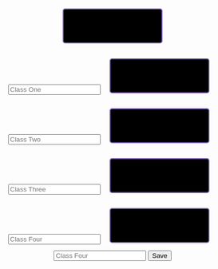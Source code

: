 <html>
<div class="div">
<a href="http://davidvasilev1.github.io/leuck-copy/calc">
   <button class="button" id="calc" type="button"></button>
</a>
<div>
   <input placeholder="Class One" type="text" id="class1">
<a href="https://davidvasilev1.github.io/leuck-copy/bio">
   <button class="button" id="class1btn" type="button"></button>
</a>
<input placeholder="Class Two" type="text" id="class2">
<a href="https://davidvasilev1.github.io/leuck-copy/poe">
   <button class="button" id="class2btn" type="button"></button>
</a>
<input placeholder="Class Three" type="text" id="class3">
<a href="https://davidvasilev1.github.io/leuck-copy/csp">
   <button class="button" id="class3btn" type="button"></button>
</a>
<input placeholder="Class Four" type="text" id="class4">
<a href="https://davidvasilev1.github.io/leuck-copy/ush">
   <button class="button" id="class4btn" type="button"></button>
</a>
<input placeholder="Class Four" type="text" id="class5">
<button class="button2" type="class5btn">Save</button>
</div>
<style>
.class{
   color: #A881F7;
   border: 2px #795db3 solid;
   border-radius: 2px;
   font-size: 15px;
   width: 200px;
   height:45px;
}
.button{
   margin: 15px;
   color: #A881F7;
   background-color: black;
   border: 2px #795db3 solid;
   border-radius: 5px;
   font-size:20px;
   width:200px;
   height:70px;
   color:#A881F7;
}
.div{
   text-align: center;
}
</style>
<script>
   let inputs = [1, 2, 3, 4, 5].map(i => `class${i}`)
   inputs.forEach(id => {
      let element = document.getElementById(id)
      element.value = localStorage.getItem(id) || ""
      element.addEventListener("onchange", () => {
         localStorage.setItem(id, element.value)
         document.getElementById(id + "btn").innerHTML = element.value
      })
   })
</script>
</html>